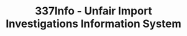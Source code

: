 ---
layout: default
bigquery: https://console.cloud.google.com/bigquery?p=patents-public-data&d=usitc_investigations&page=dataset&project=sheets-management-319211
citation: US International Trade Commission 337Info Unfair Import Investigations Information
  System
contributors: US International Trade Comission
cost: None
description: US International Trade Commission 337Info Unfair Import Investigations
  Information System contains data on investigations done under Section 337. Section
  337 declares the infringement of certain statutory intellectual property rights
  and other forms of unfair competition in import trade to be unlawful practices.
  Most Section 337 investigations involve allegations of patent or registered trademark
  infringement.
documentation: FAQ and tutorial available on the site
last_edit: 04/06/2022, 17:02:01
location: https://pubapps2.usitc.gov/337external/
maintained_by: US International Trade Comission
schema_fields:
- invUnfairAct
- gcAttorney
- finalDetViolation
- investigationType
- actualEndDateEvidHear
- issueDateOtherNonFinal
- internalRemand
- investigationNo
- aljAssigned
- copyrightNumbers
- lastUpdated
- dateComplaintFiled
- scheduledEndDateEvidHear
- teoReliefGranted
- currentStatus
- dateCreated
- id
- patentNumbers
- ouiiAttorney
- finalIdOnViolationDue
- markmanHearing
- teoIdDueDate
- teoProceedingInvolved
- startDateMarkmanHearing
- publication_number
- trademarkNumbers
- targetDate
- finalIdOnViolationIssue
- currentActiveALJ
- cafcAppeals
- investigationTermDate
- respondent
- title
- dateOfPublicationFrNotice
- actualStartDateEvidHear
- endDateMarkmanHearing
- finalDetNoViolation
- htsNumbers
- docketNo
- ouiiParticipation
- complainant
- teoIdIssueDate
- scheduledStartDateEvidHear
- patentNumber
shortname: unfair_import_investigations
tags:
- import
- legal
- trade
timeframe: 2008-2021 (prior to 2008 downloadable as a JSON file)
title: 337Info - Unfair Import Investigations Information System
uuid: 2721f5ec-e599-4890-9265-9706719fc71e
---
